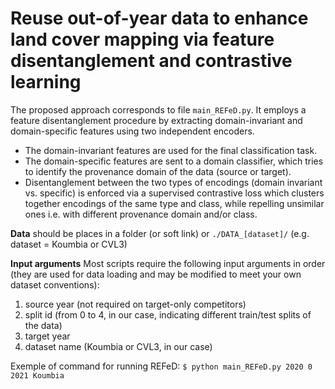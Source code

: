 # Reuse out-of-year data to enhance land cover mapping via feature disentanglement and contrastive learning
  
The proposed approach corresponds to file `main_REFeD.py`. It employs a feature disentanglement procedure by extracting domain-invariant and domain-specific features using two independent encoders.
- The domain-invariant features are used for the final classification task.
- The domain-specific features are sent to a domain classifier, which tries to identify the provenance domain of the data (source or target).
- Disentanglement between the two types of encodings (domain invariant vs. specific) is enforced via a supervised contrastive loss which clusters together encodings of the same type and class, while repelling unsimilar ones i.e. with different provenance domain and/or class.

**Data** should be places in a folder (or soft link) or `./DATA_[dataset]/` (e.g. dataset = Koumbia or CVL3)

**Input arguments** Most scripts require the following input arguments in order (they are used for data loading and may be modified to meet your own dataset conventions):
1) source year (not required on target-only competitors)
2) split id (from 0 to 4, in our case, indicating different train/test splits of the data)
3) target year
4) dataset name (Koumbia or CVL3, in our case)

Exemple of command for running REFeD: `$ python main_REFeD.py 2020 0 2021 Koumbia`

